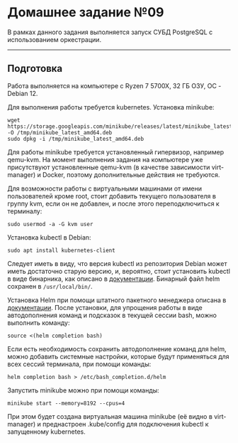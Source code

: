  
# Домашнее задание №09
В рамках данного задания выполняется запуск СУБД PostgreSQL с использованием оркестрации.

---
## Подготовка
Работа выполняется на компьютере с Ryzen 7 5700X, 32 ГБ ОЗУ, ОС - Debian 12.

Для выполнения работы требуется kubernetes. Установка minikube:
```
wget https://storage.googleapis.com/minikube/releases/latest/minikube_latest_amd64.deb -O /tmp/minikube_latest_amd64.deb
sudo dpkg -i /tmp/minikube_latest_amd64.deb
```
Для работы minikube требуется установленный гипервизор, например qemu-kvm. На момент выполнения задания на компьютере уже присутствуют установленные qemu-kvm (в качестве зависимости virt-manager) и Docker, поэтому дополнительные действия не требуются.

Для возможности работы с виртуальными машинами от имени пользователей кроме root, стоит добавить текущего пользователя в группу kvm, если он не добавлен, и после этого переподключиться к терминалу:
```
sudo usermod -a -G kvm user
```
Установка kubectl в Debian:
```
sudo apt install kubernetes-client
```
Следует иметь в виду, что версия kubectl из репозитория Debian может иметь достаточно старую версию, и, вероятно, стоит установить kubectl в виде бинарника, как описано в [документации](https://kubernetes.io/docs/tasks/tools/install-kubectl-linux/). Бинарный файл helm сохранен в `/usr/local/bin/`.

Установка Helm при помощи штатного пакетного менеджера описана в [документации](https://helm.sh/docs/intro/install/). После установки, для упрощения работы в виде автодополнения команд и подсказок в текущей сессии bash, можно выполнить команду:
```
source <(helm completion bash)
```
Если есть необходимость сохранить автодополнение команд для helm, можно добавить системные настройки, которые будут применяться для всех сессий терминала, при помощи команды:
```
helm completion bash > /etc/bash_completion.d/helm
```

Запустить minikube можно при помощи команды:
```
minikube start --memory=8192 --cpus=4
```
При этом будет создана виртуальная машина minikube (её видно в virt-manager) и преднастроен .kube/config для подключения kubectl к запущенному kubernetes.